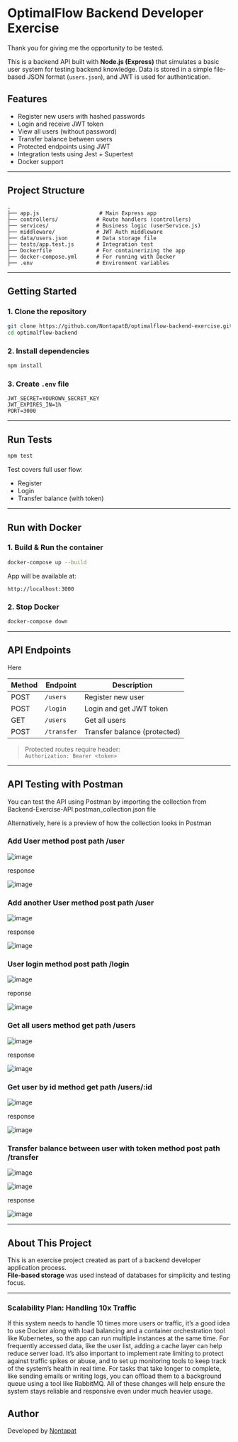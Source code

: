 # OptimalFlow Backend Developer Exercise

Thank you for giving me the opportunity to be tested.

This is a backend API built with **Node.js (Express)** that simulates a basic user system for testing backend knowledge. Data is stored in a simple file-based JSON format (`users.json`), and JWT is used for authentication.

## Features

- Register new users with hashed passwords
- Login and receive JWT token
- View all users (without password)
- Transfer balance between users
- Protected endpoints using JWT
- Integration tests using Jest + Supertest
- Docker support

---

## Project Structure

```
.
├── app.js                   # Main Express app
├── controllers/            # Route handlers (controllers)
├── services/               # Business logic (userService.js)
├── middleware/             # JWT Auth middleware
├── data/users.json         # Data storage file
├── tests/app.test.js       # Integration test
├── Dockerfile              # For containerizing the app
├── docker-compose.yml      # For running with Docker
├── .env                    # Environment variables
```

---

## Getting Started

### 1. Clone the repository
```bash
git clone https://github.com/NontapatB/optimalflow-backend-exercise.git
cd optimalflow-backend
```

### 2. Install dependencies
```bash
npm install
```

### 3. Create `.env` file
```env
JWT_SECRET=YOUROWN_SECRET_KEY
JWT_EXPIRES_IN=1h
PORT=3000
```

---

## Run Tests

```bash
npm test
```

Test covers full user flow:
- Register
- Login
- Transfer balance (with token)

---

## Run with Docker

### 1. Build & Run the container
```bash
docker-compose up --build
```

App will be available at:  
```
http://localhost:3000
```

### 2. Stop Docker
```bash
docker-compose down
```

---

## API Endpoints

Here 

| Method | Endpoint       | Description                 |
|--------|----------------|-----------------------------|
| POST   | `/users`       | Register new user           |
| POST   | `/login`       | Login and get JWT token     |
| GET    | `/users`       | Get all users               |
| POST   | `/transfer`    | Transfer balance (protected)|

> Protected routes require header:  
> `Authorization: Bearer <token>`

---

## API Testing with Postman

You can test the API using Postman by importing the collection from Backend-Exercise-API.postman_collection.json file

Alternatively, here is a preview of how the collection looks in Postman


### Add User method post path /user

![image](https://github.com/user-attachments/assets/7d7255f3-c312-467e-9529-dd6fb9e2d637)

response

![image](https://github.com/user-attachments/assets/e091dc93-4cc2-4d43-a340-47ff11a80abc)



### Add another User method post path /user

![image](https://github.com/user-attachments/assets/706215af-80a1-4ef6-93aa-9f3028f8273e)

response

![image](https://github.com/user-attachments/assets/c075dc0c-bcbd-401c-9d73-74bf5df139e3)



### User login method post path /login

![image](https://github.com/user-attachments/assets/788defea-5d52-4a8c-bf5a-951c2a25ca0a)

reponse

![image](https://github.com/user-attachments/assets/f22b77e3-6ba2-43c3-8ca3-fd0288e43f89)



### Get all users method get path /users

![image](https://github.com/user-attachments/assets/6de46f6e-a2b0-4e2c-97cb-2032a47e5a8a)

response

![image](https://github.com/user-attachments/assets/67448174-f8d6-49b7-b7f4-1b13b24e1cb6)



### Get user by id method get path /users/:id

![image](https://github.com/user-attachments/assets/18e7b061-d834-4c87-9080-d5732dda3a5b)

response

![image](https://github.com/user-attachments/assets/5437b857-60ec-4000-812f-92875dd3b349)



### Transfer balance between user with token method post path /transfer

![image](https://github.com/user-attachments/assets/5ad7038b-29fe-46d8-b5ca-a039c1b5ddf4)

![image](https://github.com/user-attachments/assets/fa161e8f-328b-4be5-938a-ff8a6b99b00e)

response

![image](https://github.com/user-attachments/assets/2f487a36-3c48-4e8c-97c8-ab25c726f3b7)

---

## About This Project

This is an exercise project created as part of a backend developer application process.  
**File-based storage** was used instead of databases for simplicity and testing focus.

---

###  Scalability Plan: Handling 10x Traffic

If this system needs to handle 10 times more users or traffic, it’s a good idea to use Docker along with load balancing and a container orchestration tool like Kubernetes, so the app can run multiple instances at the same time. For frequently accessed data, like the user list, adding a cache layer can help reduce server load. It’s also important to implement rate limiting to protect against traffic spikes or abuse, and to set up monitoring tools to keep track of the system’s health in real time. For tasks that take longer to complete, like sending emails or writing logs, you can offload them to a background queue using a tool like RabbitMQ. All of these changes will help ensure the system stays reliable and responsive even under much heavier usage.

##  Author

Developed by [Nontapat](https://github.com/NontapatB)

